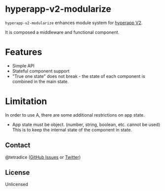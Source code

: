 # hyperapp-v2-modularize

`hyperapp-v2-modularize` enhances module system for [hyperapp V2](https://github.com/jorgebucaran/hyperapp).

It is composed a middleware and functional component.


# Features

- Simple API
- Stateful component support
- "True one state" does not break - the state of each component is combined in the main state.


# Limitation

In order to use A, there are some additional restrictions on app state.

- App state must be object. (number, string, boolean, etc. cannot be used) This is to keep the internal state of the component in state.


## Contact
@tetradice ([GitHub Issues](https://github.com/tetradice/hyperapp-v2-modularize/issues) or [Twitter](https://twitter.com/tetradice))


## License
Unlicensed